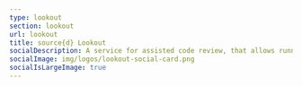 ```yaml
---
type: lookout
section: lookout
url: lookout
title: source{d} Lookout
socialDescription: A service for assisted code review, that allows running custom code Analyzers on pull requests.
socialImage: img/logos/lookout-social-card.png
socialIsLargeImage: true
---
```

